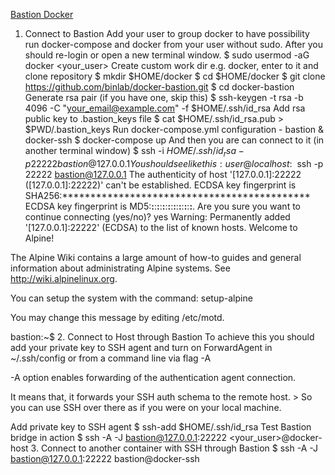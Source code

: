 [Bastion Docker](https://hub.docker.com/r/binlab/bastion)


1. Connect to Bastion
Add your user to group docker to have possibility run docker-compose and docker from your user without sudo. After you should re-login or open a new terminal window.
$ sudo usermod -aG docker <your_user>
Create custom work dir e.g. docker, enter to it and clone repository
$ mkdir $HOME/docker 
$ cd $HOME/docker
$ git clone https://github.com/binlab/docker-bastion.git
$ cd docker-bastion
Generate rsa pair (if you have one, skip this)
$ ssh-keygen -t rsa -b 4096 -C "your_email@example.com" -f $HOME/.ssh/id_rsa
Add rsa public key to .bastion_keys file
$ cat $HOME/.ssh/id_rsa.pub > $PWD/.bastion_keys
Run docker-compose.yml configuration - bastion & docker-ssh
$ docker-compose up
And then you are can connect to it (in another terminal window)
$ ssh -i $HOME/.ssh/id_rsa -p 22222 bastion@127.0.0.1
You should see like this:
user@localhost:~$ ssh -p 22222 bastion@127.0.0.1
The authenticity of host '[127.0.0.1]:22222 ([127.0.0.1]:22222)' can't be established.
ECDSA key fingerprint is 
SHA256:********************************************
ECDSA key fingerprint is MD5:**:**:**:**:**:**:**:**:**:**:**:**:**:**:**:**.
Are you sure you want to continue connecting (yes/no)? yes
Warning: Permanently added '[127.0.0.1]:22222' (ECDSA) to the list of known hosts.
Welcome to Alpine!

The Alpine Wiki contains a large amount of how-to guides and general
information about administrating Alpine systems.
See <http://wiki.alpinelinux.org>.

You can setup the system with the command: setup-alpine

You may change this message by editing /etc/motd.

bastion:~$ 
2. Connect to Host through Bastion
To achieve this you should add your private key to SSH agent and turn on ForwardAgent in ~/.ssh/config or from a command line via flag -A

-A option enables forwarding of the authentication agent connection.

It means that, it forwards your SSH auth schema to the remote host. > So you can use SSH over there as if you were on your local machine.

Add private key to SSH agent
$ ssh-add $HOME/.ssh/id_rsa
Test Bastion bridge in action
$ ssh -A -J bastion@127.0.0.1:22222 <your_user>@docker-host
3. Connect to another container with SSH through Bastion
$ ssh -A -J bastion@127.0.0.1:22222 bastion@docker-ssh